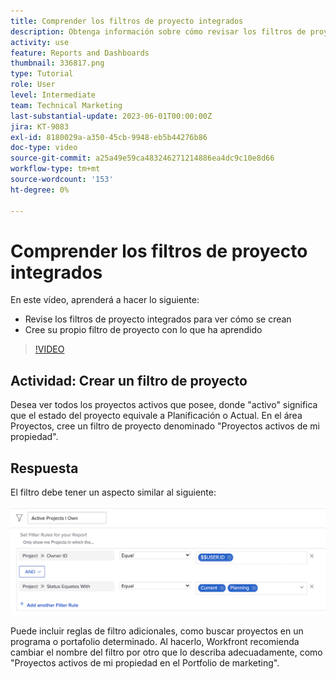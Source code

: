 ```yaml
---
title: Comprender los filtros de proyecto integrados
description: Obtenga información sobre cómo revisar los filtros de proyecto integrados para ver cómo se crean y crear su propio filtro de proyecto en Workfront.
activity: use
feature: Reports and Dashboards
thumbnail: 336817.png
type: Tutorial
role: User
level: Intermediate
team: Technical Marketing
last-substantial-update: 2023-06-01T00:00:00Z
jira: KT-9083
exl-id: 8180029a-a350-45cb-9948-eb5b44276b86
doc-type: video
source-git-commit: a25a49e59ca483246271214886ea4dc9c10e8d66
workflow-type: tm+mt
source-wordcount: '153'
ht-degree: 0%

---
```


# Comprender los filtros de proyecto integrados

En este vídeo, aprenderá a hacer lo siguiente:

* Revise los filtros de proyecto integrados para ver cómo se crean
* Cree su propio filtro de proyecto con lo que ha aprendido

>[!VIDEO](https://video.tv.adobe.com/v/336817/?quality=12&learn=on)


## Actividad: Crear un filtro de proyecto

Desea ver todos los proyectos activos que posee, donde &quot;activo&quot; significa que el estado del proyecto equivale a Planificación o Actual. En el área Proyectos, cree un filtro de proyecto denominado &quot;Proyectos activos de mi propiedad&quot;.

## Respuesta

El filtro debe tener un aspecto similar al siguiente:

![Imagen de la pantalla para crear un filtro de proyecto](assets/opening-built-in-project-filters-1.png)

Puede incluir reglas de filtro adicionales, como buscar proyectos en un programa o portafolio determinado. Al hacerlo, Workfront recomienda cambiar el nombre del filtro por otro que lo describa adecuadamente, como &quot;Proyectos activos de mi propiedad en el Portfolio de marketing&quot;.
